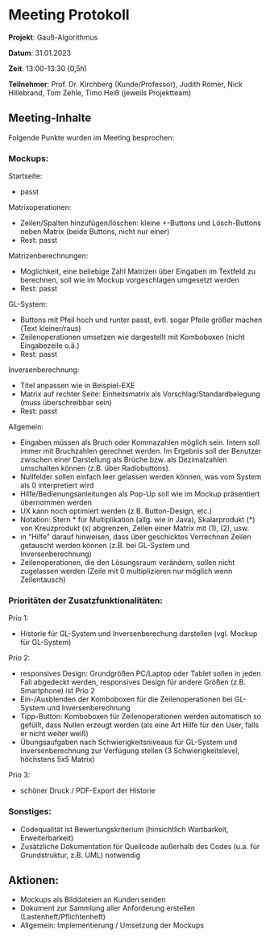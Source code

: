 # Meeting Protokoll

**Projekt**: Gauß-Algorithmus

**Datum**: 31.01.2023

**Zeit**: 13:00-13:30 (0,5h)

**Teilnehmer**: Prof. Dr. Kirchberg (Kunde/Professor), Judith Romer, Nick Hillebrand, Tom Zehle, Timo Heiß (jeweils Projektteam)

## Meeting-Inhalte

Folgende Punkte wurden im Meeting besprochen:

### Mockups:
Startseite:
- passt

Matrixoperationen:
- Zeilen/Spalten hinzufügen/löschen: kleine +-Buttons und Lösch-Buttons neben Matrix (beide Buttons, nicht nur einer)
- Rest: passt

Matrizenberechnungen:
- Möglichkeit, eine beliebige Zahl Matrizen über Eingaben im Textfeld zu berechnen, soll wie im Mockup vorgeschlagen umgesetzt werden
- Rest: passt

GL-System:
- Buttons mit Pfeil hoch und runter passt, evtl. sogar Pfeile größer machen (Text kleiner/raus)
- Zeilenoperationen umsetzen wie dargestellt mit Komboboxen (nicht Eingabezeile o.ä.)
- Rest: passt

Inversenberechnung:
- Titel anpassen wie in Beispiel-EXE
- Matrix auf rechter Seite: Einheitsmatrix als Vorschlag/Standardbelegung (muss überschreibbar sein)
- Rest: passt

Allgemein:
- Eingaben müssen als Bruch oder Kommazahlen möglich sein. Intern soll immer mit Bruchzahlen gerechnet werden. Im Ergebnis soll der Benutzer zwischen einer Darstellung als Brüche bzw. als Dezimalzahlen umschalten können (z.B. über Radiobuttons).
- Nullfelder sollen einfach leer gelassen werden können, was vom System als 0 interpretiert wird
- Hilfe/Bedienungsanleitungen als Pop-Up soll wie im Mockup präsentiert übernommen werden
- UX kann noch optimiert werden (z.B. Button-Design, etc.)
- Notation: Stern \* für Multiplikation (allg. wie in Java), Skalarprodukt (\*) von Kreuzprodukt (x) abgrenzen, Zeilen einer Matrix mit (1), (2), usw.
- in "Hilfe" darauf hinweisen, dass über geschicktes Verrechnen Zeilen getauscht werden können (z.B. bei GL-System und Inversenberechnung)
- Zeilenoperationen, die den Lösungsraum verändern, sollen nicht zugelassen werden (Zeile mit 0 multiplizieren nur möglich wenn Zeilentausch)
	
### Prioritäten der Zusatzfunktionalitäten:
Prio 1:
- Historie für GL-System und Inversenberechung darstellen (vgl. Mockup für GL-System)

Prio 2:
- responsives Design: Grundgrößen PC/Laptop oder Tablet sollen in jeden Fall abgedeckt werden, responsives Design für andere Größen (z.B. Smartphone) ist Prio 2
- Ein-/Ausblenden der Komboboxen für die Zeilenoperationen bei GL-System und Inversenberechnung
- Tipp-Button: Komboboxen für Zeilenoperationen werden automatisch so gefüllt, dass Nullen erzeugt werden (als eine Art Hilfe für den User, falls er nicht weiter weiß)
- Übungsaufgaben nach Schwierigkeitsniveaus für GL-System und Inversenberechnung zur Verfügung stellen (3 Schwierigkeitslevel, höchstens 5x5 Matrix)

Prio 3:
- schöner Druck / PDF-Export der Historie

### Sonstiges:
- Codequalität ist Bewertungskriterium (hinsichtlich Wartbarkeit, Erweiterbarkeit)
- Zusätzliche Dokumentation für Quellcode außerhalb des Codes (u.a. für Grundstruktur, z.B. UML) notwendig

## Aktionen:	
- Mockups als Bilddateien an Kunden senden
- Dokument zur Sammlung aller Anforderung erstellen (Lastenheft/Pflichtenheft)
- Allgemein: Implementierung / Umsetzung der Mockups
